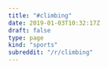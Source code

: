 ```yaml
---
title: "#climbing"
date: 2019-01-03T10:32:17Z
draft: false
type: page
kind: "sports"
subreddit: "/r/climbing"
---
```

